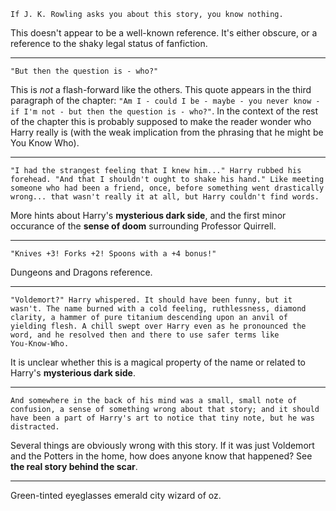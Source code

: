 ```
If J. K. Rowling asks you about this story, you know nothing.
```

This doesn't appear to be a well-known reference.  It's either
obscure, or a reference to the shaky legal status of fanfiction.

---

```
"But then the question is - who?"
```

This is *not* a flash-forward like the others.  This quote appears in
the third paragraph of the chapter: `"Am I - could I be - maybe - you
never know - if I'm not - but then the question is - who?"`.  In the
context of the rest of the chapter this is probably supposed to make
the reader wonder who Harry really is (with the weak implication from
the phrasing that he might be You Know Who).

---

```
"I had the strangest feeling that I knew him..." Harry rubbed his
forehead. "And that I shouldn't ought to shake his hand." Like meeting
someone who had been a friend, once, before something went drastically
wrong... that wasn't really it at all, but Harry couldn't find words.
```

More hints about Harry's **mysterious dark side**, and the first minor
occurance of the **sense of doom** surrounding Professor Quirrell.

---

```
"Knives +3! Forks +2! Spoons with a +4 bonus!"
```

Dungeons and Dragons reference.

---

```
"Voldemort?" Harry whispered. It should have been funny, but it
wasn't. The name burned with a cold feeling, ruthlessness, diamond
clarity, a hammer of pure titanium descending upon an anvil of
yielding flesh. A chill swept over Harry even as he pronounced the
word, and he resolved then and there to use safer terms like
You-Know-Who.
```

It is unclear whether this is a magical property of the name or
related to Harry's **mysterious dark side**.

---

```
And somewhere in the back of his mind was a small, small note of
confusion, a sense of something wrong about that story; and it should
have been a part of Harry's art to notice that tiny note, but he was
distracted.
```

Several things are obviously wrong with this story.  If it was just
Voldemort and the Potters in the home, how does anyone know that
happened?  See **the real story behind the scar**.

---

Green-tinted eyeglasses emerald city wizard of oz.
